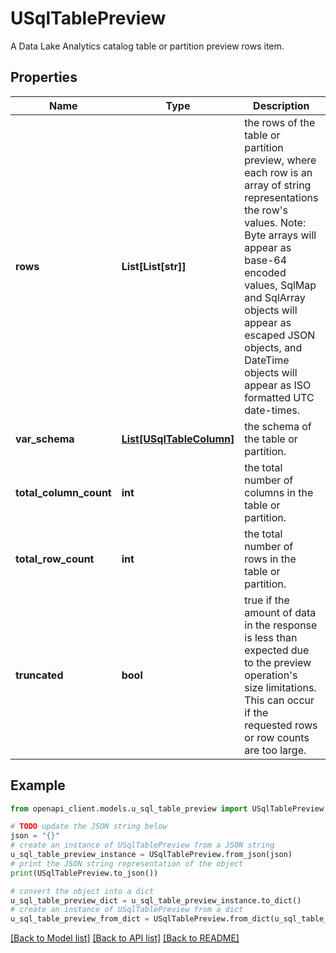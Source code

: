 # USqlTablePreview

A Data Lake Analytics catalog table or partition preview rows item.

## Properties

Name | Type | Description | Notes
------------ | ------------- | ------------- | -------------
**rows** | **List[List[str]]** | the rows of the table or partition preview, where each row is an array of string representations the row&#39;s values. Note: Byte arrays will appear as base-64 encoded values, SqlMap and SqlArray objects will appear as escaped JSON objects, and DateTime objects will appear as ISO formatted UTC date-times. | [optional] 
**var_schema** | [**List[USqlTableColumn]**](USqlTableColumn.md) | the schema of the table or partition. | [optional] 
**total_column_count** | **int** | the total number of columns in the table or partition. | [optional] 
**total_row_count** | **int** | the total number of rows in the table or partition. | [optional] 
**truncated** | **bool** | true if the amount of data in the response is less than expected due to the preview operation&#39;s size limitations. This can occur if the requested rows or row counts are too large. | [optional] 

## Example

```python
from openapi_client.models.u_sql_table_preview import USqlTablePreview

# TODO update the JSON string below
json = "{}"
# create an instance of USqlTablePreview from a JSON string
u_sql_table_preview_instance = USqlTablePreview.from_json(json)
# print the JSON string representation of the object
print(USqlTablePreview.to_json())

# convert the object into a dict
u_sql_table_preview_dict = u_sql_table_preview_instance.to_dict()
# create an instance of USqlTablePreview from a dict
u_sql_table_preview_from_dict = USqlTablePreview.from_dict(u_sql_table_preview_dict)
```
[[Back to Model list]](../README.md#documentation-for-models) [[Back to API list]](../README.md#documentation-for-api-endpoints) [[Back to README]](../README.md)



